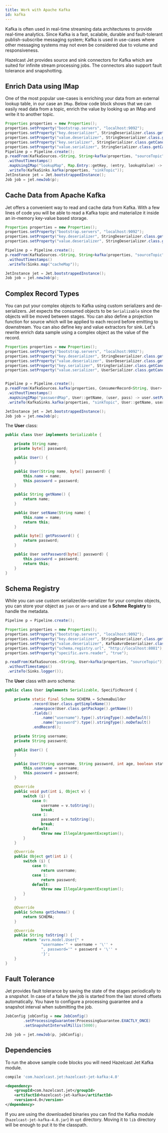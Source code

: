 ```yaml
---
title: Work with Apache Kafka
id: kafka
---
```


Kafka is often used in real-time streaming data architectures to provide
real-time analytics. Since Kafka is a fast, scalable, durable and
fault-tolerant publish-subscribe messaging system; Kafka is used in
use-cases where other messaging systems may not even be considered due
to volume and responsiveness.

Hazelcast Jet provides source and sink connectors for Kafka which are
suited for infinite stream processing jobs. The connectors also support
fault tolerance and snapshotting.

## Enrich Data using IMap

One of the most popular use-cases is enriching your data from an
external lookup table, in our case an `IMap`. Below code block shows
that we can easily read data from a topic, enrich the value by looking
up an IMap and write it to another topic.

```java
Properties properties = new Properties();
properties.setProperty("bootstrap.servers", "localhost:9092");
properties.setProperty("key.deserializer", StringDeserializer.class.getCanonicalName());
properties.setProperty("value.deserializer", StringDeserializer.class.getCanonicalName());
properties.setProperty("key.serializer", StringSerializer.class.getCanonicalName());
properties.setProperty("value.serializer", StringSerializer.class.getCanonicalName());
Pipeline p = Pipeline.create();
p.readFrom(KafkaSources.<String, String>kafka(properties, "sourceTopic"))
 .withoutTimestamps()
 .mapUsingIMap("lookupMap", Map.Entry::getKey, (entry, lookupValue) -> entry(entry.getKey(), entry.getValue() + lookupValue))
 .writeTo(KafkaSinks.kafka(properties, "sinkTopic"));
JetInstance jet = Jet.bootstrappedInstance();
Job job = jet.newJob(p);
```

## Cache Data from Apache Kafka

Jet offers a convenient way to read and cache data from Kafka. With a
few lines of code you will be able to read a Kafka topic and materialize
it inside an in-memory key-value based storage.

```java
Properties properties = new Properties();
properties.setProperty("bootstrap.servers", "localhost:9092");
properties.setProperty("key.deserializer", StringDeserializer.class.getCanonicalName());
properties.setProperty("value.deserializer", StringDeserializer.class.getCanonicalName());

Pipeline p = Pipeline.create();
p.readFrom(KafkaSources.<String, String>kafka(properties, "sourceTopic"))
 .withoutTimestamps()
 .writeTo(Sinks.map("cacheMap"));

JetInstance jet = Jet.bootstrappedInstance();
Job job = jet.newJob(p);
```

## Complex Record Types

You can put your complex objects to Kafka using custom serializers and
de-serializers. Jet expects the consumed objects to be `Serializable`
since the objects will be moved between stages. You can also define a
projection function for source which will be applied to each record
before emitting to downstream. You can also define key and value
extractors for sink. Let's rewrite enrich data sample using a complex
object as the value of the record.

```java
Properties properties = new Properties();
properties.setProperty("bootstrap.servers", "localhost:9092");
properties.setProperty("key.deserializer", StringDeserializer.class.getCanonicalName());
properties.setProperty("value.deserializer", UserDeserializer.class.getCanonicalName());
properties.setProperty("key.serializer", StringSerializer.class.getCanonicalName());
properties.setProperty("value.serializer", UserSerializer.class.getCanonicalName());


Pipeline p = Pipeline.create();
p.readFrom(KafkaSources.kafka(properties, ConsumerRecord<String, User>::value, "sourceTopic"))
 .withoutTimestamps()
 .mapUsingIMap("passwordMap", User::getName, (user, pass) -> user.setPassword((byte[])pass))
 .writeTo(KafkaSinks.kafka(properties, "sinkTopic", User::getName, user -> user));

JetInstance jet = Jet.bootstrappedInstance();
Job job = jet.newJob(p);
```

The **User** class:

```java
public class User implements Serializable {

    private String name;
    private byte[] password;

    public User() {
    }

    public User(String name, byte[] password) {
        this.name = name;
        this.password = password;
    }

    public String getName() {
        return name;
    }

    public User setName(String name) {
        this.name = name;
        return this;
    }

    public byte[] getPassword() {
        return password;
    }

    public User setPassword(byte[] password) {
        this.password = password;
        return this;
    }
}
```

## Schema Registry

While you can use custom serializer/de-serializer for your complex
objects, you can store your object as `json` or `avro` and use a **Schme
Registry** to handle the metadata.

```java
Pipeline p = Pipeline.create();

Properties properties = new Properties();
properties.setProperty("bootstrap.servers", "localhost:9092");
properties.setProperty("key.deserializer", StringDeserializer.class.getCanonicalName());
properties.setProperty("value.deserializer", KafkaAvroDeserializer.class.getCanonicalName());
properties.setProperty("schema.registry.url", "http://localhost:8081");
properties.setProperty("specific.avro.reader", "true");

p.readFrom(KafkaSources.<String, User>kafka(properties, "sourceTopic"))
 .withoutTimestamps()
 .writeTo(Sinks.logger());
```

The **User** class with avro schema:

```java
public class User implements Serializable, SpecificRecord {

    private static final Schema SCHEMA = SchemaBuilder
            .record(User.class.getSimpleName())
            .namespace(User.class.getPackage().getName())
            .fields()
                .name("username").type().stringType().noDefault()
                .name("password").type().stringType().noDefault()
            .endRecord();

    private String username;
    private String password;

    public User() {
    }

    public User(String username, String password, int age, boolean status) {
        this.username = username;
        this.password = password;
    }

    @Override
    public void put(int i, Object v) {
        switch (i) {
            case 0:
                username = v.toString();
                break;
            case 1:
                password = v.toString();
                break;
            default:
                throw new IllegalArgumentException();
        }
    }

    @Override
    public Object get(int i) {
        switch (i) {
            case 0:
                return username;
            case 1:
                return password;
            default:
                throw new IllegalArgumentException();
        }
    }

    @Override
    public Schema getSchema() {
        return SCHEMA;
    }

    @Override
    public String toString() {
        return "avro.model.User{" +
                "username='" + username + '\'' +
                ", password='" + password + '\'' +
                '}';
    }
}

```

## Fault Tolerance

Jet provides fault tolerance by saving the state of the stages
periodically to a *snapshot*. In case of a failure the job is started
from the last stored offsets automatically. You have to configure a
processing guarantee and a snapshot interval when submitting the job.

```java
JobConfig jobConfig = new JobConfig()
        .setProcessingGuarantee(ProcessingGuarantee.EXACTLY_ONCE)
        .setSnapshotIntervalMillis(5000);

Job job = jet.newJob(p, jobConfig);
```

## Dependencies

To run the above sample code blocks you will need Hazelcast Jet Kafka
module.

<!--DOCUSAURUS_CODE_TABS-->

<!--Gradle-->

```bash
compile 'com.hazelcast.jet:hazelcast-jet-kafka:4.0'
```

<!--Maven-->

```xml
<dependency>
    <groupId>com.hazelcast.jet</groupId>
    <artifactId>hazelcast-jet-kafka</artifactId>
    <version>4.0</version>
</dependency>
```

<!--END_DOCUSAURUS_CODE_TABS-->

If you are using the downloaded binaries you can find the Kafka module
(`hazelcast-jet-kafka-4.0.jar`) in `opt` directory. Moving it to `lib`
directory will be enough to put it to the classpath.
